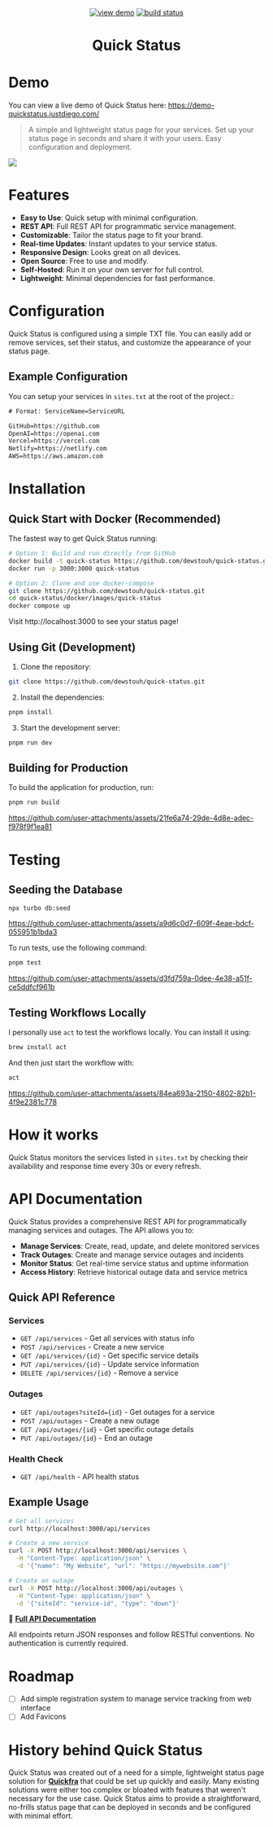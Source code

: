<p align="center">
  <a href="https://demo-quickstatus.justdiego.com/"><img src="https://img.shields.io/badge/view-demo-brightgreen" alt="view demo"></a>
  <a href="https://github.com/dewstouh/quick-status/actions/workflows/ci.yml"><img src="https://github.com/dewstouh/quick-status/actions/workflows/ci.yml/badge.svg?branch=main" alt="build status"></a>
</p>

<h1 align="center">
Quick Status
</h1>

# Demo
You can view a live demo of Quick Status here: https://demo-quickstatus.justdiego.com/

> A simple and lightweight status page for your services. Set up your status page in seconds and share it with your users. Easy configuration and deployment.

![](https://i.imgur.com/e3UnZu9.gif)

# Features
- **Easy to Use**: Quick setup with minimal configuration.
- **REST API**: Full REST API for programmatic service management.
- **Customizable**: Tailor the status page to fit your brand.
- **Real-time Updates**: Instant updates to your service status.
- **Responsive Design**: Looks great on all devices.
- **Open Source**: Free to use and modify.
- **Self-Hosted**: Run it on your own server for full control.
- **Lightweight**: Minimal dependencies for fast performance.

# Configuration
Quick Status is configured using a simple TXT file. You can easily add or remove services, set their status, and customize the appearance of your status page.

## Example Configuration
You can setup your services in `sites.txt` at the root of the project.:
```txt
# Format: ServiceName=ServiceURL

GitHub=https://github.com
OpenAI=https://openai.com
Vercel=https://vercel.com
Netlify=https://netlify.com
AWS=https://aws.amazon.com
```

# Installation

## Quick Start with Docker (Recommended)

The fastest way to get Quick Status running:

```bash
# Option 1: Build and run directly from GitHub
docker build -t quick-status https://github.com/dewstouh/quick-status.git#main:docker/images/quick-status
docker run -p 3000:3000 quick-status

# Option 2: Clone and use docker-compose
git clone https://github.com/dewstouh/quick-status.git
cd quick-status/docker/images/quick-status
docker compose up
```

Visit http://localhost:3000 to see your status page!

## Using Git (Development)

1. Clone the repository:
```bash
git clone https://github.com/dewstouh/quick-status.git
```

2. Install the dependencies:
```bash
pnpm install
```

3. Start the development server:
```bash
pnpm run dev
```

## Building for Production
To build the application for production, run:
```bash
pnpm run build
```

https://github.com/user-attachments/assets/21fe6a74-29de-4d8e-adec-f978f9f1ea81


# Testing

## Seeding the Database
```
npx turbo db:seed
```
https://github.com/user-attachments/assets/a9d6c0d7-609f-4eae-bdcf-055951b1bda3

To run tests, use the following command:
```bash
pnpm test
```

https://github.com/user-attachments/assets/d3fd759a-0dee-4e38-a51f-ce5ddfcf961b

## Testing Workflows Locally
I personally use `act` to test the workflows locally. You can install it using:

```bash
brew install act
```

And then just start the workflow with:
```bash
act
```
https://github.com/user-attachments/assets/84ea693a-2150-4802-82b1-4f9e2381c778


# How it works
Quick Status monitors the services listed in `sites.txt` by checking their availability and response time every 30s or every refresh.

# API Documentation

Quick Status provides a comprehensive REST API for programmatically managing services and outages. The API allows you to:

- **Manage Services**: Create, read, update, and delete monitored services
- **Track Outages**: Create and manage service outages and incidents  
- **Monitor Status**: Get real-time service status and uptime information
- **Access History**: Retrieve historical outage data and service metrics

## Quick API Reference

### Services
- `GET /api/services` - Get all services with status info
- `POST /api/services` - Create a new service
- `GET /api/services/{id}` - Get specific service details
- `PUT /api/services/{id}` - Update service information
- `DELETE /api/services/{id}` - Remove a service

### Outages  
- `GET /api/outages?siteId={id}` - Get outages for a service
- `POST /api/outages` - Create a new outage
- `GET /api/outages/{id}` - Get specific outage details
- `PUT /api/outages/{id}` - End an outage

### Health Check
- `GET /api/health` - API health status

## Example Usage

```bash
# Get all services
curl http://localhost:3000/api/services

# Create a new service
curl -X POST http://localhost:3000/api/services \
  -H "Content-Type: application/json" \
  -d '{"name": "My Website", "url": "https://mywebsite.com"}'

# Create an outage
curl -X POST http://localhost:3000/api/outages \
  -H "Content-Type: application/json" \
  -d '{"siteId": "service-id", "type": "down"}'
```

📖 **[Full API Documentation](apps/web/app/api/README.md)**

All endpoints return JSON responses and follow RESTful conventions. No authentication is currently required.


# Roadmap
- [ ] Add simple registration system to manage service tracking from web interface
- [ ] Add Favicons

# History behind Quick Status
Quick Status was created out of a need for a simple, lightweight status page solution for **[Quickfra](https://quickfra.com)** that could be set up quickly and easily. Many existing solutions were either too complex or bloated with features that weren't necessary for the use case. Quick Status aims to provide a straightforward, no-frills status page that can be deployed in seconds and be configured with minimal effort.

